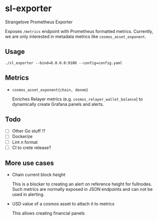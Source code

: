 # sl-exporter

Strangelove Prometheus Exporter

Exposes `/metrics` endpoint with Prometheus formatted metrics. Currently, we are only interested in
metadata metrics like `cosmos_asset_exponent`.

## Usage

```shell
./sl_exporter --bind=0.0.0.0:9100 --config=config.yaml
```

## Metrics

- `cosmos_asset_exponent{chain, denom}`

  Enriches Relayer metrics (e.g. `cosmos_relayer_wallet_balance`) to dynamically create Grafana panels and alerts.

## Todo

- [ ] Other Go stuff !?
- [ ] Dockerize
- [ ] Lint n format
- [ ] CI to crete release?

## More use cases

- Chain current block height

  This is a blocker to creating an alert on reference height for fullnodes. Such metrics are normally exposed in JSON
  endpoints and can not be used in alerting.

- USD value of a cosmos asset to attach it to metrics

  This allows creating financial panels
